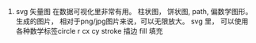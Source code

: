 1. svg 矢量图 在数据可视化里非常有用。 柱状图， 饼状图, path, 偏数学图形。 生成的图片， 相对于png/jpg图片来说，可以无限放大。 
svg 里， 可以使用各种数学标签circle
r cx  cy
stroke 描边
fill 填充